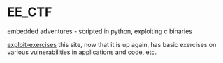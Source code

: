 # EE_CTF
embedded adventures - scripted in python, exploiting c binaries

[exploit-exercises](http://exploit-exercises.com)
this site, now that it is up again, has basic exercises
on various vulnerabilities in applications and code, etc.
